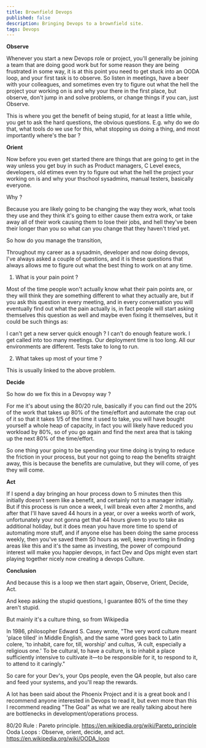 ```yaml
---
title: Brownfield Devops
published: false
description: Bringing Devops to a brownfield site.
tags: Devops
---
```


__Observe__

Whenever you start a new Devops role or project, you'll generally be joining a team that are doing good work but for some reason they are being frustrated in some way, it is at this point you need to get stuck into an OODA loop, and your first task is to observe. So listen in meetings, have a beer with your colleagues, and sometimes even try to figure out what the hell the project your working on is and why your there in the first place, but observe, don't jump in and solve problems, or change things if you can, just Observe.

This is where you get the benefit of being stupid, for at least a little while, you get to ask the hard questions, the obvious questions. E.g. why do we do that, what tools do we use for this, what stopping us doing a thing, and most importantly where's the bar ?

__Orient__

Now before you even get started there are things that are going to get in the way unless you get buy in such as Product managers, C Level execs, developers, old etimes even try to figure out what the hell the project your working on is and why your thschool sysadmins, manual testers, basically everyone.

Why ? 

Because you are likely going to be changing the way they work, what tools they use and they think it's going to either cause them extra work, or take away all of their work causing them to lose their jobs, and hell they've been their longer than you so what can you change that they haven't tried yet.


So how do you manage the transition, 

Throughout my career as a sysadmin, developer and now doing devops, I've always asked a couple of questions, and it is these questions that always allows me to figure out what the best thing to work on at any time.

1. What is your pain point ?

Most of the time people won't actually know what their pain points are, or they will think they are something different to what they actually are, but if you ask this question in every meeting, and in every conversation you will eventually find out what the pain actually is, in fact people will start asking themselves this question as well and maybe even fixing it themselves, but it could be such things as:

I can't get a new server quick enough ?
I can't do enough feature work.
I get called into too many meetings.
Our deployment time is too long.
All our environments are different.
Tests take to long to run.


2. What takes up most of your time ?

This is usually linked to the above problem.


__Decide__

So how do we fix this in a Devopsy way ?

For me it's about using the 80/20 rule, basically if you can find out the 20% of the work that takes up 80% of the time/effort and automate the crap out of it so that it takes 1/5 of the time it used to take, you will have bought yourself a whole heap of capacity, in fact you will likely have reduced you workload by 80%, so of you go again and find the next area that is taking up the next 80% of the time/effort.


So one thing your going to be spending your time doing is trying to reduce the friction in your process, but your not going to reap the benefits straight away, this is because the benefits are cumulative, but they will come, of yes they will come.

__Act__

If I spend a day bringing an hour process down to 5 minutes then this initially doesn't seem like a benefit, and certainly not to a manager initially. But if this process is run once a week, I will break even  after 2 months, and after that I'll have saved 44 hours in a year, or over a weeks worth of work, unfortunately your not gonna get that 44 hours given to you to take as additional holiday, but it does mean you have more time to spend of automating more stuff, and if anyone else has been doing the same process weekly, then you've saved them 50 hours as well, keep inverting in finding areas like this and it's the same as investing, the power of compound interest will make you happier devops, in fact Dev and Ops might even start playing together nicely now creating a devops Culture.

__Conclusion__

And because this is a loop we then start again, Observe, Orient, Decide, Act.

And keep asking the stupid questions, I guarantee 80% of the time they aren't stupid.

But mainly it's a culture thing, so from Wikipedia

In 1986, philosopher Edward S. Casey wrote, "The very word culture meant 'place tilled' in Middle English, and the same word goes back to Latin colere, 'to inhabit, care for, till, worship' and cultus, 'A cult, especially a religious one.' To be cultural, to have a culture, is to inhabit a place sufficiently intensive to cultivate it—to be responsible for it, to respond to it, to attend to it caringly."

So care for your Dev's, your Ops people, even the QA people, but also care and feed your systems, and you'll reap the rewards.


A lot has been said about the Phoenix Project and it is a great book and I recommend anyone interested in Devops to read it, but even more than this I recommend reading "The Goal" as what we are really talking about here are bottlenecks in development/operations process.


80/20 Rule : Pareto principle. https://en.wikipedia.org/wiki/Pareto_principle
Ooda Loops : Observe, orient, decide, and act. https://en.wikipedia.org/wiki/OODA_loop
